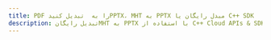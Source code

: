 ---title: PDF را به  تبدیل کنیدPPTX، MHT به PPTX مبدل رایگان یا C++ SDKdescription: تبدیل رایگانMHT به PPTX با استفاده از C++ Cloud APIs & SDK همچنین اسناد PDF را در Cloud ایجاد، ویرایش و رندر کنید.---